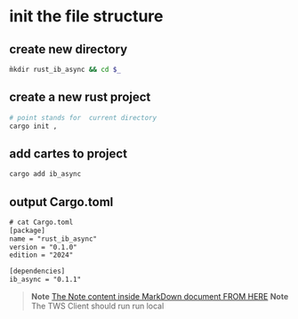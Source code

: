 # init the file structure

## create new directory

```bash
m̀kdir rust_ib_async && cd $_


```

## create a new rust project

```bash
# point stands for  current directory
cargo init ,
```

## add cartes to project

```bash
cargo add ib_async
```

## output Cargo.toml

```txt
# cat Cargo.toml 
[package]
name = "rust_ib_async"
version = "0.1.0"
edition = "2024"

[dependencies]
ib_async = "0.1.1"
```

> **Note** [The Note content inside MarkDown document  FROM HERE](https://stackoverflow.com/questions/25654845/how-can-i-create-a-text-box-for-a-note-in-markdown)
> **Note** The TWS Client should run run local
